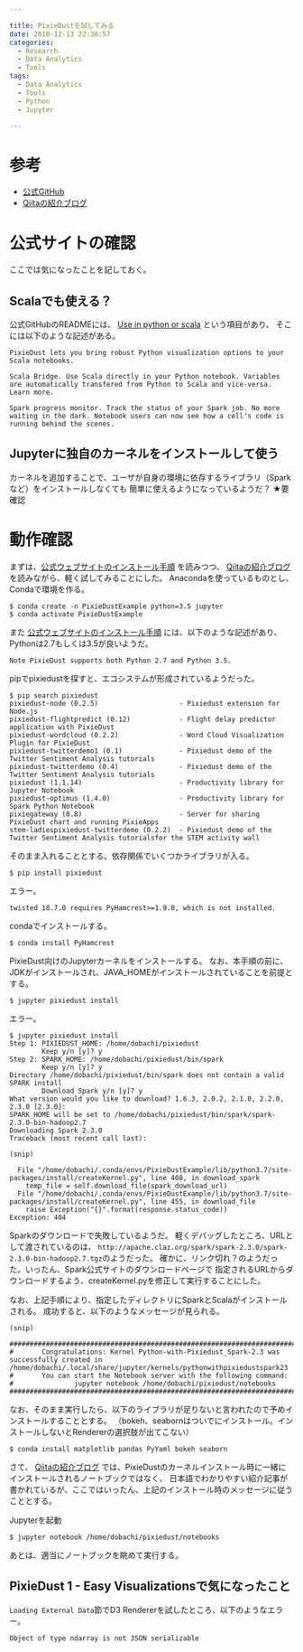 ```yaml
---

title: PixieDustを試してみる
date: 2018-12-13 22:30:57
categories:
  - Research
  - Data Analytics
  - Tools
tags:
  - Data Analytics
  - Tools
  - Python
  - Jupyter

---
```


# 参考

* [公式GitHub]
* [Qiitaの紹介ブログ]

[公式GitHub]: https://github.com/pixiedust/pixiedust
[Qiitaの紹介ブログ]: https://qiita.com/ishida330/items/53f1b0df2247fab5c6dd?fbclid=IwAR0fc_xvmkX2dIo9BYYcwygdCc8s1CtCDXkY_-qsmFQOWK0d5QZH-OZ2mtI
[Use in python or scala]: https://github.com/pixiedust/pixiedust#use-in-python-or-scala
[公式ウェブサイトのインストール手順]: https://pixiedust.github.io/pixiedust/install.html

# 公式サイトの確認

ここでは気になったことを記しておく。

## Scalaでも使える？

公式GitHubのREADMEには、 [Use in python or scala] という項目があり、
そこには以下のような記述がある。

```
PixieDust lets you bring robust Python visualization options to your Scala notebooks.
```

```
Scala Bridge. Use Scala directly in your Python notebook. Variables are automatically transfered from Python to Scala and vice-versa. Learn more.
```

```
Spark progress monitor. Track the status of your Spark job. No more waiting in the dark. Notebook users can now see how a cell's code is running behind the scenes.
```

## Jupyterに独自のカーネルをインストールして使う

カーネルを追加することで、ユーザが自身の環境に依存するライブラリ（Sparkなど）をインストールしなくても
簡単に使えるようになっているようだ？ ★要確認

# 動作確認

まずは、[公式ウェブサイトのインストール手順] を読みつつ、
[Qiitaの紹介ブログ] を読みながら、軽く試してみることにした。
Anacondaを使っているものとし、Condaで環境を作る。

```
$ conda create -n PixieDustExample python=3.5 jupyter
$ conda activate PixieDustExample
```

また [公式ウェブサイトのインストール手順] には、以下のような記述があり、
Pythonは2.7もしくは3.5が良いようだ。

```
Note PixieDust supports both Python 2.7 and Python 3.5.
```

pipでpixiedustを探すと、エコシステムが形成されているようだった。

```
$ pip search pixiedust
pixiedust-node (0.2.5)                    - Pixiedust extension for Node.js
pixiedust-flightpredict (0.12)            - Flight delay predictor application with PixieDust
pixiedust-wordcloud (0.2.2)               - Word Cloud Visualization Plugin for PixieDust
pixiedust-twitterdemo1 (0.1)              - Pixiedust demo of the Twitter Sentiment Analysis tutorials
pixiedust-twitterdemo (0.4)               - Pixiedust demo of the Twitter Sentiment Analysis tutorials
pixiedust (1.1.14)                        - Productivity library for Jupyter Notebook
pixiedust-optimus (1.4.0)                 - Productivity library for Spark Python Notebook
pixiegateway (0.8)                        - Server for sharing PixieDust chart and running PixieApps
stem-ladiespixiedust-twitterdemo (0.2.2)  - Pixiedust demo of the Twitter Sentiment Analysis tutorialsfor the STEM activity wall
```

そのまま入れることとする。依存関係でいくつかライブラリが入る。

```
$ pip install pixiedust
```

エラー。

```
twisted 18.7.0 requires PyHamcrest>=1.9.0, which is not installed.
```

condaでインストールする。

```
$ conda install PyHamcrest
```

PixieDust向けのJupyterカーネルをインストールする。
なお、本手順の前に、JDKがインストールされ、JAVA_HOMEがインストールされていることを前提とする。

```
$ jupyter pixiedust install
```

エラー。

```
$ jupyter pixiedust install
Step 1: PIXIEDUST_HOME: /home/dobachi/pixiedust
        Keep y/n [y]? y
Step 2: SPARK_HOME: /home/dobachi/pixiedust/bin/spark
        Keep y/n [y]? y
Directory /home/dobachi/pixiedust/bin/spark does not contain a valid SPARK install
        Download Spark y/n [y]? y
What version would you like to download? 1.6.3, 2.0.2, 2.1.0, 2.2.0, 2.3.0 [2.3.0]: 
SPARK_HOME will be set to /home/dobachi/pixiedust/bin/spark/spark-2.3.0-bin-hadoop2.7
Downloading Spark 2.3.0
Traceback (most recent call last):

(snip)

  File "/home/dobachi/.conda/envs/PixieDustExample/lib/python3.7/site-packages/install/createKernel.py", line 408, in download_spark
    temp_file = self.download_file(spark_download_url)
  File "/home/dobachi/.conda/envs/PixieDustExample/lib/python3.7/site-packages/install/createKernel.py", line 455, in download_file
    raise Exception("{}".format(response.status_code))
Exception: 404
```

Sparkのダウンロードで失敗しているようだ。
軽くデバッグしたところ、URLとして渡されているのは、
`http://apache.claz.org/spark/spark-2.3.0/spark-2.3.0-bin-hadoop2.7.tgz`のようだった。
確かに、リンク切れ？のようだった。いったん、Spark公式サイトのダウンロードページで
指定されるURLからダウンロードするよう、createKernel.pyを修正して実行することにした。

なお、上記手順により、指定したディレクトリにSparkとScalaがインストールされる。
成功すると、以下のようなメッセージが見られる。

```
(snip)

####################################################################################################
#       Congratulations: Kernel Python-with-Pixiedust_Spark-2.3 was successfully created in /home/dobachi/.local/share/jupyter/kernels/pythonwithpixiedustspark23
#       You can start the Notebook server with the following command:
#               jupyter notebook /home/dobachi/pixiedust/notebooks
####################################################################################################
```

なお、そのまま実行したら、以下のライブラリが足りないと言われたので予めインストールすることとする。
（bokeh、seabornはついでにインストール。インストールしないとRendererの選択肢が出てこない）

```
$ conda install matplotlib pandas PyYaml bokeh seaborn
```

さて、 [Qiitaの紹介ブログ] では、PixieDustのカーネルインストール時に一緒にインストールされるノートブックではなく、
日本語でわかりやすい紹介記事が書かれているが、ここではいったん、上記のインストール時のメッセージに従うこととする。

Jupyterを起動

```
$ jupyter notebook /home/dobachi/pixiedust/notebooks
```

あとは、適当にノートブックを眺めて実行する。

## PixieDust 1 - Easy Visualizationsで気になったこと

`Loading External Data`節でD3 Rendererを試したところ、以下のようなエラー。

```
Object of type ndarray is not JSON serializable
```
